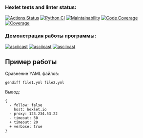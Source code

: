 ### Hexlet tests and linter status:
[![Actions Status](https://github.com/Marina-Charaeva/python-project-50/workflows/hexlet-check/badge.svg)](https://github.com/Marina-Charaeva/python-project-50/actions)
[![Python CI](https://github.com/Marina-Charaeva/python-project-50/actions/workflows/pyci.yml/badge.svg)](https://github.com/Marina-Charaeva/python-project-50/actions/workflows/pyci.yml)
[![Maintainability](https://qlty.sh/gh/Marina-Charaeva/projects/python-project-50/maintainability.svg)](https://qlty.sh/gh/Marina-Charaeva/projects/python-project-50)
[![Code Coverage](https://qlty.sh/gh/Marina-Charaeva/projects/python-project-50/coverage.svg)](https://qlty.sh/gh/Marina-Charaeva/projects/python-project-50)
[![Coverage](https://sonarcloud.io/api/project_badges/measure?project=Marina-Charaeva_python-project-50&metric=coverage)](https://sonarcloud.io/summary/new_code?id=Marina-Charaeva_python-project-50)

### Демонстрация работы программы:
[![asciicast](https://asciinema.org/a/XHAlGhutxQL3Y96q9Zg4605Lm.svg)](https://asciinema.org/a/XHAlGhutxQL3Y96q9Zg4605Lm)
[![asciicast](https://asciinema.org/a/a5rtYq02naf7cTPbpKsmH4z9y.svg)](https://asciinema.org/a/a5rtYq02naf7cTPbpKsmH4z9y)
[![asciicast](https://asciinema.org/a/sZSPrcT5CLwmUhwkhXT85XfPr.svg)](https://asciinema.org/a/sZSPrcT5CLwmUhwkhXT85XfPr)

## Пример работы

Сравнение YAML файлов:

```bash
gendiff file1.yml file2.yml
```

Вывод:
```
{
  - follow: false
    host: hexlet.io
  - proxy: 123.234.53.22
  - timeout: 50
  + timeout: 20
  + verbose: true
}
```

